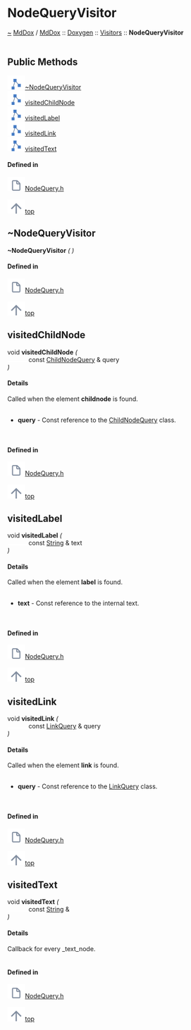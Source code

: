 <a id="nodequeryvisitor"></a>
<h1>NodeQueryVisitor</h1>
<a id="a01627"></a>
<a href="https://github.com/CharlesCarley/MdDox#~">~</a>
<a href="index.md#index">MdDox</a>
<span class="inline-text">/</span>
<a href="a00986.md#mddox">MdDox</a>
<span class="inline-text">::</span>
<a href="a00991.md#doxygen">Doxygen</a>
<span class="inline-text">::</span>
<a href="a00995.md#visitors">Visitors</a>
<span class="inline-text">::</span>
<span class="bold-text"><b>NodeQueryVisitor</b></span>
<br/>
<br/>
<a id="public-methods"></a>
<h2>Public Methods</h2>
<span class="icon-list-item"><a href="#~nodequeryvisitor" class="icon-list-item"><img src="../images/class.svg" class="icon-list-item"/><span class="icon-list-item">~NodeQueryVisitor</span>
</a>
</span>
<br/>
<span class="icon-list-item"><a href="#visitedchildnode" class="icon-list-item"><img src="../images/class.svg" class="icon-list-item"/><span class="icon-list-item">visitedChildNode</span>
</a>
</span>
<br/>
<span class="icon-list-item"><a href="#visitedlabel" class="icon-list-item"><img src="../images/class.svg" class="icon-list-item"/><span class="icon-list-item">visitedLabel</span>
</a>
</span>
<br/>
<span class="icon-list-item"><a href="#visitedlink" class="icon-list-item"><img src="../images/class.svg" class="icon-list-item"/><span class="icon-list-item">visitedLink</span>
</a>
</span>
<br/>
<span class="icon-list-item"><a href="#visitedtext" class="icon-list-item"><img src="../images/class.svg" class="icon-list-item"/><span class="icon-list-item">visitedText</span>
</a>
</span>
<br/>
<a id="defined-in"></a>
<h4>Defined in</h4>
<span class="icon-list-item"><a href="https://github.com/CharlesCarley/MdDox/blob/master/Tools/Doxygen/NodeQuery.h#L31" class="icon-list-item"><img src="../images/file.svg" class="icon-list-item"/><span class="icon-list-item">NodeQuery.h</span>
</a>
</span>
<br/>
<br/>
<span class="icon-list-item"><a href="#nodequeryvisitor" class="icon-list-item"><img src="../images/jumpToTop.svg" class="icon-list-item"/><span class="icon-list-item">top</span>
</a>
</span>
<a id="~nodequeryvisitor"></a>
<h2>~NodeQueryVisitor</h2>
<span class="bold-text"><b>~NodeQueryVisitor</b></span>
<span class="italic-text"><i>(</i></span>
<span class="italic-text"><i>)</i></span>
<a id="defined-in"></a>
<h4>Defined in</h4>
<span class="icon-list-item"><a href="https://github.com/CharlesCarley/MdDox/blob/master/Tools/Doxygen/NodeQuery.h#L33" class="icon-list-item"><img src="../images/file.svg" class="icon-list-item"/><span class="icon-list-item">NodeQuery.h</span>
</a>
</span>
<br/>
<br/>
<span class="icon-list-item"><a href="#nodequeryvisitor" class="icon-list-item"><img src="../images/jumpToTop.svg" class="icon-list-item"/><span class="icon-list-item">top</span>
</a>
</span>
<br/>
<a id="visitedchildnode"></a>
<h2>visitedChildNode</h2>
<span class="inline-text">void</span>
<span class="bold-text"><b>visitedChildNode</b></span>
<span class="italic-text"><i>(</i></span>
<div class="paragraph">
<span class="paragraph"><img src="../images/horSpace24px.svg"/><span class="inline-text">const </span>
<a href="a01295.md#childnodequery">ChildNodeQuery</a>
<span class="inline-text"> &amp;</span>
<span class="inline-text">query</span>
</span>
</div>
<span class="italic-text"><i>)</i></span>
<a id="details"></a>
<h4>Details</h4>
<span class="inline-text">Called when the element </span>
<span class="bold-text"><b>childnode</b></span>
<span class="inline-text"> is found. </span>
<br/>
<br/>
<ul>
<li><span class="bold-text"><b>query</b></span>
<span class="inline-text"> - </span>
<span class="inline-text">Const reference to the </span>
<a href="a01295.md#childnodequery">ChildNodeQuery</a>
<span class="inline-text"> class. </span>
</li>
</ul>
<br/>
<a id="defined-in"></a>
<h4>Defined in</h4>
<span class="icon-list-item"><a href="https://github.com/CharlesCarley/MdDox/blob/master/Tools/Doxygen/NodeQuery.h#L43" class="icon-list-item"><img src="../images/file.svg" class="icon-list-item"/><span class="icon-list-item">NodeQuery.h</span>
</a>
</span>
<br/>
<br/>
<span class="icon-list-item"><a href="#nodequeryvisitor" class="icon-list-item"><img src="../images/jumpToTop.svg" class="icon-list-item"/><span class="icon-list-item">top</span>
</a>
</span>
<br/>
<a id="visitedlabel"></a>
<h2>visitedLabel</h2>
<span class="inline-text">void</span>
<span class="bold-text"><b>visitedLabel</b></span>
<span class="italic-text"><i>(</i></span>
<div class="paragraph">
<span class="paragraph"><img src="../images/horSpace24px.svg"/><span class="inline-text">const </span>
<a href="a00986.md#string">String</a>
<span class="inline-text"> &amp;</span>
<span class="inline-text">text</span>
</span>
</div>
<span class="italic-text"><i>)</i></span>
<a id="details"></a>
<h4>Details</h4>
<span class="inline-text">Called when the element </span>
<span class="bold-text"><b>label</b></span>
<span class="inline-text"> is found. </span>
<br/>
<br/>
<ul>
<li><span class="bold-text"><b>text</b></span>
<span class="inline-text"> - </span>
<span class="inline-text">Const reference to the internal text. </span>
</li>
</ul>
<br/>
<a id="defined-in"></a>
<h4>Defined in</h4>
<span class="icon-list-item"><a href="https://github.com/CharlesCarley/MdDox/blob/master/Tools/Doxygen/NodeQuery.h#L53" class="icon-list-item"><img src="../images/file.svg" class="icon-list-item"/><span class="icon-list-item">NodeQuery.h</span>
</a>
</span>
<br/>
<br/>
<span class="icon-list-item"><a href="#nodequeryvisitor" class="icon-list-item"><img src="../images/jumpToTop.svg" class="icon-list-item"/><span class="icon-list-item">top</span>
</a>
</span>
<br/>
<a id="visitedlink"></a>
<h2>visitedLink</h2>
<span class="inline-text">void</span>
<span class="bold-text"><b>visitedLink</b></span>
<span class="italic-text"><i>(</i></span>
<div class="paragraph">
<span class="paragraph"><img src="../images/horSpace24px.svg"/><span class="inline-text">const </span>
<a href="a01563.md#linkquery">LinkQuery</a>
<span class="inline-text"> &amp;</span>
<span class="inline-text">query</span>
</span>
</div>
<span class="italic-text"><i>)</i></span>
<a id="details"></a>
<h4>Details</h4>
<span class="inline-text">Called when the element </span>
<span class="bold-text"><b>link</b></span>
<span class="inline-text"> is found. </span>
<br/>
<br/>
<ul>
<li><span class="bold-text"><b>query</b></span>
<span class="inline-text"> - </span>
<span class="inline-text">Const reference to the </span>
<a href="a01563.md#linkquery">LinkQuery</a>
<span class="inline-text"> class. </span>
</li>
</ul>
<br/>
<a id="defined-in"></a>
<h4>Defined in</h4>
<span class="icon-list-item"><a href="https://github.com/CharlesCarley/MdDox/blob/master/Tools/Doxygen/NodeQuery.h#L48" class="icon-list-item"><img src="../images/file.svg" class="icon-list-item"/><span class="icon-list-item">NodeQuery.h</span>
</a>
</span>
<br/>
<br/>
<span class="icon-list-item"><a href="#nodequeryvisitor" class="icon-list-item"><img src="../images/jumpToTop.svg" class="icon-list-item"/><span class="icon-list-item">top</span>
</a>
</span>
<br/>
<a id="visitedtext"></a>
<h2>visitedText</h2>
<span class="inline-text">void</span>
<span class="bold-text"><b>visitedText</b></span>
<span class="italic-text"><i>(</i></span>
<div class="paragraph">
<span class="paragraph"><img src="../images/horSpace24px.svg"/><span class="inline-text">const </span>
<a href="a00986.md#string">String</a>
<span class="inline-text"> &amp;</span>
</span>
</div>
<span class="italic-text"><i>)</i></span>
<a id="details"></a>
<h4>Details</h4>
<span class="inline-text">Callback for every _text_node. </span>
<br/>
<br/>
<a id="defined-in"></a>
<h4>Defined in</h4>
<span class="icon-list-item"><a href="https://github.com/CharlesCarley/MdDox/blob/master/Tools/Doxygen/NodeQuery.h#L38" class="icon-list-item"><img src="../images/file.svg" class="icon-list-item"/><span class="icon-list-item">NodeQuery.h</span>
</a>
</span>
<br/>
<br/>
<span class="icon-list-item"><a href="#nodequeryvisitor" class="icon-list-item"><img src="../images/jumpToTop.svg" class="icon-list-item"/><span class="icon-list-item">top</span>
</a>
</span>
<br/>
</div>
</div>
</body>
</html>
